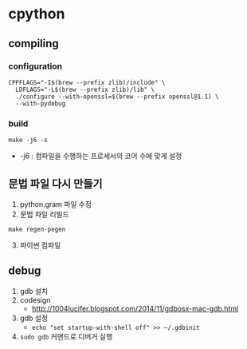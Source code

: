 # cpython

## compiling

### configuration

```shell
CPPFLAGS="-I$(brew --prefix zlib)/include" \
  LDFLAGS="-L$(brew --prefix zlib)/lib" \
  ./configure --with-openssl=$(brew --prefix openssl@1.1) \
  --with-pydebug
```

### build

```shell
make -j6 -s
```

* -j6 : 컴파일을 수행하는 프로세서의 코어 수에 맞게 설정

## 문법 파일 다시 만들기

1. python.gram 파일 수정
2. 문법 파일 리빌드
```shell
make regen-pegen
```
3. 파이썬 컴파일

## debug

1. gdb 설치
2. codesign
   * http://1004lucifer.blogspot.com/2014/11/gdbosx-mac-gdb.html
3. gdb 설정
   * `echo "set startup-with-shell off" >> ~/.gdbinit`
4. `sudo gdb` 커맨드로 디버거 실행
